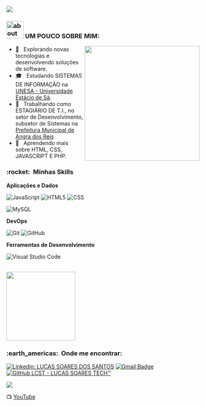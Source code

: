 
![](https://komarev.com/ghpvc/?username=VanessaSwerts&color=006bed)

<h3>  <img width="45" alt="about" src="https://raw.github.com/elizarov/elizarov/master/about.png"> UM POUCO SOBRE MIM: </h3>
<img align="right" width="300" src="https://i.gifer.com/7DaH.gif" />

- 🤔 &nbsp; Explorando novas tecnologias e desenvolvendo soluções de software.
- 🎓 &nbsp; Estudando SISTEMAS DE INFORMAÇÃO na <a href="https://estacio.br/cursos/graduacao/sistemas-de-informacao" target="_blank">UNESA - Universidade Estácio de Sá</a>.
- 💼 &nbsp; Trabalhando como ESTAGIÁRIO DE T.I., no setor de Desenvolvimento, subsetor de Sistemas na <a href="https://www.angra.rj.gov.br/" target="_blank">Prefeitura Municipal de Angra dos Reis</a>
- 🌱 &nbsp; Aprendendo mais sobre HTML, CSS, JAVASCRIPT E PHP.

<h3> :rocket: &nbsp;Minhas Skills </h3>

**Aplicações e Dados**

  ![JavaScript](https://img.shields.io/badge/-JavaScript-333333?style=flat&logo=javascript)
  ![HTML5](https://img.shields.io/badge/-HTML5-333333?style=flat&logo=HTML5)
  ![CSS](https://img.shields.io/badge/-CSS-333333?style=flat&logo=CSS3&logoColor=1572B6)
  <!-- ![Flutter](https://img.shields.io/badge/-Flutter-333333?style=flat&logo=Flutter)
  ![React](https://img.shields.io/badge/-React-333333?style=flat&logo=react)
  ![React Native](https://img.shields.io/badge/-React%20Native-333333?style=flat&logo=react)
  ![Jest](https://img.shields.io/badge/-Jest-333333?style=flat&logo=jest) -->
  ![MySQL](https://img.shields.io/badge/-MySQL-333333?style=flat&logo=mysql)

<!-- **Utilidades**

  ![Insomnia](https://img.shields.io/badge/-Insomnia-333333?style=flat&logo=insomnia)
  ![Postman](https://img.shields.io/badge/-Postman-333333?style=flat&logo=postman)
-->

**DevOps**

  ![Git](https://img.shields.io/badge/-Git-333333?style=flat&logo=git)
  ![GitHub](https://img.shields.io/badge/-GitHub-333333?style=flat&logo=github)
<!--  ![Bitbucket](https://img.shields.io/badge/-Bitbucket-333333?style=flat&logo=bitbucket)
  ![Docker](https://img.shields.io/badge/-Docker-333333?style=flat&logo=docker)
  ![Travis](https://img.shields.io/badge/-Travis-333333?style=flat&logo=travis)
-->

**Ferramentas de Desenvolvimento**

  ![Visual Studio Code](https://img.shields.io/badge/-Visual%20Studio%20Code-333333?style=flat&logo=visual-studio-code&logoColor=007ACC)
<!--  ![Eclipse](https://img.shields.io/badge/-Eclipse-333333?style=flat&logo=eclipse-ide&logoColor=2C2255)
  ![Trello](https://img.shields.io/badge/-Trello-333333?style=flat&logo=trello&logoColor=007ACC)
  ![Figma](https://img.shields.io/badge/-Figma-333333?style=flat&logo=figma&logoColor=007ACC)
  ![Adobe XD](https://img.shields.io/badge/-Adobe%20XD-333333?style=flat&logo=adobe-xd&logoColor=007ACC)
-->

<br/>


<a href="https://github.com/lucassoarestech">
  <img height="180em" src="https://github-readme-stats.vercel.app/api?username=lucassoarestech&theme=dracula&show_icons=true" />
</a>

<br/>

<h3> :earth_americas: &nbsp;Onde me encontrar: </h3> 

[![Linkedin: LUCAS SOARES DOS SANTOS](https://img.shields.io/badge/-lucassoaresdossantos-blue?style=flat-square&logo=Linkedin&logoColor=white&link=https://www.linkedin.com/in/lucas-soares-dos-santos-42925919b/)](https://www.linkedin.com/in/lucas-soares-dos-santos-42925919b/)
[![Gmail Badge](https://img.shields.io/badge/-lucassoarestech@gmail.com-006bed?style=flat-square&logo=Gmail&logoColor=white&link=mailto:lucassoarestech@gmail.com)](mailto:lucassoarestech@gmail.com)
[![GitHub LCST - LUCAS SOARES TECH™]( https://img.shields.io/github/followers/VanessaSwerts?label=follow&style=social)](https://github.com/lucassoarestech)

  <a href="#" alt="Instagram">
  <img src="https://img.shields.io/badge/-Instagram-DF0174?style=flat-square&labelColor=DF0174&logo=instagram&logoColor=white&link=https://www.instagram.com/lucassoarestech/"/></a>
  
[YouTube]: https://www.youtube.com/channel/UCBS-LTJaK8lptbQJmvi1lvg/
📺 [YouTube][YouTube]

 

